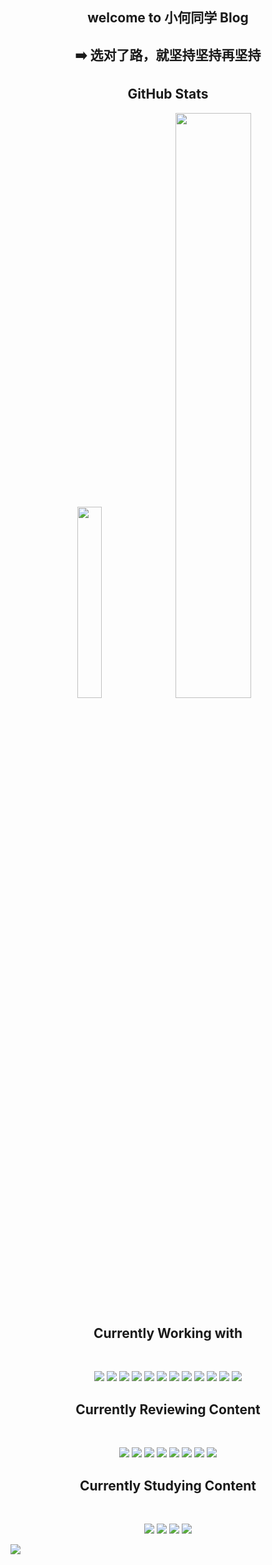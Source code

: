 
<h2 align="center"> welcome to 小何同学 Blog </h2>

<h2 align="center"> ➡️ 选对了路，就坚持坚持再坚持<br>

<h2 align="center"> GitHub Stats </h2>

<p align="center">
  <img width="28%" src="https://github-readme-stats.vercel.app/api/top-langs/?username=SolerHo&lshow_icons=true&theme=tokyonight" />
  <img width="49%" src="https://github-readme-stats.vercel.app/api?username=SolerHo&show_icons=true&theme=tokyonight" />
</p>


<h2 align="center"> Currently Working with </h2> </br>

<p align="center">
  <img src="https://img.icons8.com/color/50/000000/python--v2.png"/>
  <img src="https://img.icons8.com/ios-filled/50/fa314a/ubuntu.png"/>
  <img src="https://img.icons8.com/color/50/fa314a/centos.png"/>
  <img src="https://img.icons8.com/doodle/48/fa314a/vimeo.png"/>
  <img src="https://img.icons8.com/plasticine/50/000000/bash.png"/>
  <img src="https://img.icons8.com/color/50/000000/docker.png"/>
  <img src="https://img.icons8.com/color/50/000000/git.png"/>
  <img src="https://img.icons8.com/color/48/000000/gitlab.png"/>
  <img src="https://img.icons8.com/ios-filled/50/4a90e2/visual-studio-logo.png"/>
  <img src="https://img.icons8.com/fluency/50/000000/sublime-text.png"/>
  <img src="https://img.icons8.com/color/50/000000/jenkins.png"/>
  <img src="https://img.icons8.com/color/50/000000/jira.png"/>
</p>

<h2 align="center"> Currently Reviewing Content </h2> </br>
<p align="center">
  <img src="https://img.icons8.com/color/50/000000/c.png"/>
  <img src="https://img.icons8.com/color/50/fa314a/c-plus-plus-logo.png"/>
  <img src="https://img.icons8.com/color/50/000000/python--v2.png"/>
  <img src="https://img.icons8.com/color/48/000000/django.png"/>
  <img src="https://img.icons8.com/color/50/000000/tensorflow.png"/>
  <img src="https://img.icons8.com/fluency/50/000000/mysql-logo.png"/>
  <img src="https://img.icons8.com/color/50/000000/postgreesql.png"/>
  <img src="https://img.icons8.com/external-tal-revivo-shadow-tal-revivo/48/000000/external-cmake-a-cross-platform-free-and-open-source-software-tool-logo-shadow-tal-revivo.png"/>
</p>

<h2 align="center"> Currently Studying Content </h2> </br>
<p align="center">
  <img src="https://img.icons8.com/color/50/fa314a/c-plus-plus-logo.png"/>
<!--   <img src="https://img.icons8.com/color/50/000000/golang.png"/> -->
  <img src="https://img.icons8.com/ios-filled/50/fa314a/flask.png"/>
  <img src="https://img.icons8.com/color/50/000000/redis.png"/>
  <img src="https://img.icons8.com/color/50/000000/latex.png"/>
</p>

![](https://activity-graph.herokuapp.com/graph?username=SolerHo&theme=react-dark&hide_border=true&area=true)


